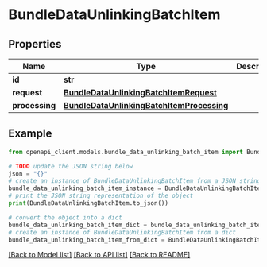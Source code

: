 # BundleDataUnlinkingBatchItem


## Properties

Name | Type | Description | Notes
------------ | ------------- | ------------- | -------------
**id** | **str** |  | 
**request** | [**BundleDataUnlinkingBatchItemRequest**](BundleDataUnlinkingBatchItemRequest.md) |  | 
**processing** | [**BundleDataUnlinkingBatchItemProcessing**](BundleDataUnlinkingBatchItemProcessing.md) |  | 

## Example

```python
from openapi_client.models.bundle_data_unlinking_batch_item import BundleDataUnlinkingBatchItem

# TODO update the JSON string below
json = "{}"
# create an instance of BundleDataUnlinkingBatchItem from a JSON string
bundle_data_unlinking_batch_item_instance = BundleDataUnlinkingBatchItem.from_json(json)
# print the JSON string representation of the object
print(BundleDataUnlinkingBatchItem.to_json())

# convert the object into a dict
bundle_data_unlinking_batch_item_dict = bundle_data_unlinking_batch_item_instance.to_dict()
# create an instance of BundleDataUnlinkingBatchItem from a dict
bundle_data_unlinking_batch_item_from_dict = BundleDataUnlinkingBatchItem.from_dict(bundle_data_unlinking_batch_item_dict)
```
[[Back to Model list]](../README.md#documentation-for-models) [[Back to API list]](../README.md#documentation-for-api-endpoints) [[Back to README]](../README.md)



